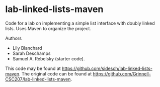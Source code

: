 # lab-linked-lists-maven

Code for a lab on implementing a simple list interface with doubly linked lists. Uses Maven to organize the project.

Authors

* Lily Blanchard
* Sarah Deschamps
* Samuel A. Rebelsky (starter code).

This code may be found at <https://github.com/sidesch/lab-linked-lists-maven>. The original code can be found at <https://github.com/Grinnell-CSC207/lab-linked-lists-maven>.
